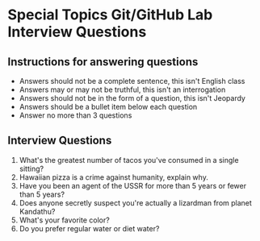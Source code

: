 # Special Topics Git/GitHub Lab Interview Questions

## Instructions for answering questions
  - Answers should not be a complete sentence, this isn't English class
  - Answers may or may not be truthful, this isn't an interrogation
  - Answers should not be in the form of a question, this isn't Jeopardy
  - Answers should be a bullet item below each question
  - Answer no more than 3 questions

## Interview Questions

1. What's the greatest number of tacos you've consumed in a single sitting?
2. Hawaiian pizza is a crime against humanity, explain why.
3. Have you been an agent of the USSR for more than 5 years or fewer than 5 years?
4. Does anyone secretly suspect you're actually a lizardman from planet Kandathu?
5. What's your favorite color?
6. Do you prefer regular water or diet water?